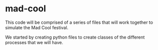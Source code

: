 # mad-cool

This code will be comprised of a series of files that will work together to simulate the Mad Cool festival.

We started by creating python files to create classes of the different processes that we will have.